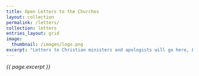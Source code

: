 ```yaml
---
title: Open Letters to the Churches
layout: collection
permalink: /letters/
collection: letters
entries_layout: grid
image: 
  thumbnail: /images/logo.png
excerpt: "Letters to Christian ministers and apologists will go here, Lord willing."
---
```


*{{ page.excerpt }}*
